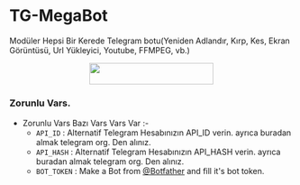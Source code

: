 # TG-MegaBot
Modüler Hepsi Bir Kerede Telegram botu(Yeniden Adlandır, Kırp, Kes, Ekran Görüntüsü, Url Yükleyici, Youtube, FFMPEG, vb.)

<p align="center"><a href="https://heroku.com/deploy?template=https://github.com/Mehmetbaba55/Tg-MegaBot"> <img src="https://img.shields.io/badge/Deploy%20To%20Heroku-red?style=for-the-badge&logo=heroku" width="220" height="38.45"/></a></p>


### Zorunlu Vars.

- Zorunlu Vars Bazı Vars Vars Var :-
   - `API_ID` :  Alternatif Telegram Hesabınızın API_ID verin. ayrıca buradan almak telegram org. Den alınız. 
   - `API_HASH` :  Alternatif Telegram Hesabınızın API_HASH verin. ayrıca buradan almak telegram org. Den alınız. 
   - `BOT_TOKEN` :  Make a Bot from [@Botfather](https://t.me/botfather) and fill it's bot token.
